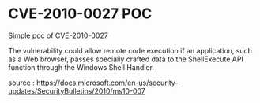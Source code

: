 # CVE-2010-0027 POC

Simple poc of CVE-2010-0027

The vulnerability could allow remote code execution if an application, such as a Web browser, passes specially crafted data to the ShellExecute API function through the Windows Shell Handler.

source : https://docs.microsoft.com/en-us/security-updates/SecurityBulletins/2010/ms10-007
